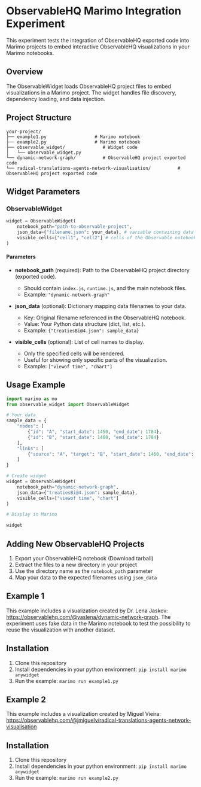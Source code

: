 # ObservableHQ Marimo Integration Experiment

This experiment tests the integration of ObservableHQ exported code into Marimo projects to embed interactive ObservableHQ visualizations in your Marimo notebooks.

## Overview

The ObservableWidget loads ObservableHQ project files to embed visualizations in a Marimo project. The widget handles file discovery, dependency loading, and data injection.

## Project Structure

```
your-project/
├── example1.py                  # Marimo notebook
├── example2.py                  # Marimo notebook
├── observable_widget/              # Widget code
│   └── observable_widget.py
└── dynamic-network-graph/          # ObservableHQ project exported code
└── radical-translations-agents-network-visualisation/          # ObservableHQ project exported code

```

## Widget Parameters

### ObservableWidget

```python
widget = ObservableWidget(
    notebook_path="path-to-observable-project",
    json_data={"filename.json": your_data}, # variable containing data to inject to the visualization
    visible_cells=["cell1", "cell2"] # cells of the Observable notebook that need displaying
)
```

#### Parameters

- **notebook_path** (required): Path to the ObservableHQ project directory (exported code).
  - Should contain `index.js`, `runtime.js`, and the main notebook files.
  - Example: `"dynamic-network-graph"`

- **json_data** (optional): Dictionary mapping data filenames to your data.
  - Key: Original filename referenced in the ObservableHQ notebook.
  - Value: Your Python data structure (dict, list, etc.).
  - Example: `{"treatiesBi@4.json": sample_data}`

- **visible_cells** (optional): List of cell names to display.
  - Only the specified cells will be rendered.
  - Useful for showing only specific parts of the visualization.
  - Example: `["viewof time", "chart"]`

## Usage Example

```python
import marimo as mo
from observable_widget import ObservableWidget

# Your data
sample_data = {
    "nodes": [
        {"id": "A", "start_date": 1450, "end_date": 1784},
        {"id": "B", "start_date": 1460, "end_date": 1784}
    ],
    "links": [
        {"source": "A", "target": "B", "start_date": 1460, "end_date": 1784}
    ]
}

# Create widget
widget = ObservableWidget(
    notebook_path="dynamic-network-graph",
    json_data={"treatiesBi@4.json": sample_data},
    visible_cells=["viewof time", "chart"]
)

# Display in Marimo

widget
```

## Adding New ObservableHQ Projects

1. Export your ObservableHQ notebook (Download tarball)
2. Extract the files to a new directory in your project
3. Use the directory name as the `notebook_path` parameter
4. Map your data to the expected filenames using `json_data`

## Example 1

This example includes a visualization created by Dr. Lena Jaskov: https://observablehq.com/@yaslena/dynamic-network-graph. The experiment uses fake data in the Marimo notebook to test the possibility to reuse the visualization with another dataset.


## Installation

1. Clone this repository
2. Install dependencies in your python environment: `pip install marimo anywidget`
3. Run the example: `marimo run example1.py`

## Example 2

This example includes a visualization created by Miguel Vieira:
https://observablehq.com/@jmiguelv/radical-translations-agents-network-visualisation


## Installation

1. Clone this repository
2. Install dependencies in your python environment: `pip install marimo anywidget`
3. Run the example: `marimo run example2.py`